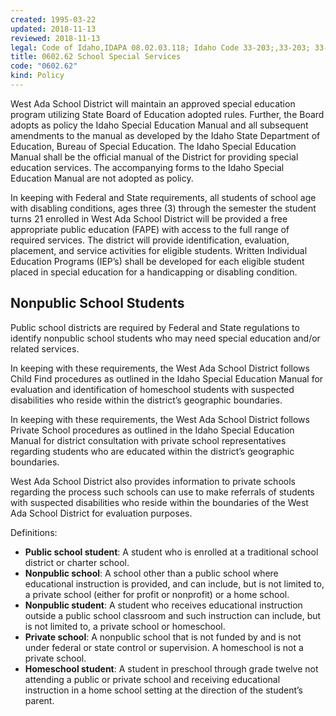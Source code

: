 ```yaml
---
created: 1995-03-22
updated: 2018-11-13
reviewed: 2018-11-13
legal: Code of Idaho,IDAPA 08.02.03.118; Idaho Code 33-203;,33-203; 33-203(9) Idaho Special Education,Manual, Chapter 9
title: 0602.62 School Special Services
code: "0602.62"
kind: Policy
---
```


West Ada School District will maintain an approved special education program utilizing State Board of Education adopted rules. Further, the Board adopts as policy the Idaho Special Education Manual and all subsequent amendments to the manual as developed by the Idaho State Department of Education, Bureau of Special Education. The Idaho Special Education Manual shall be the official manual of the District for providing special education services. The accompanying forms to the Idaho Special Education Manual are not adopted as policy.

In keeping with Federal and State requirements, all students of school age with disabling conditions, ages three (3) through the semester the student turns 21 enrolled in West Ada School District will be provided a free appropriate public education (FAPE) with access to the full range of required services. The district will provide identification, evaluation, placement, and service activities for eligible students. Written Individual Education Programs (IEP’s) shall be developed for each eligible student placed in special education for a handicapping or disabling condition.

## Nonpublic School Students

Public school districts are required by Federal and State regulations to identify nonpublic school students who may need special education and/or related services.

In keeping with these requirements, the West Ada School District follows Child Find procedures as outlined in the Idaho Special Education Manual for evaluation and identification of homeschool students with suspected disabilities who reside within the district’s geographic boundaries.

In keeping with these requirements, the West Ada School District follows Private School procedures as outlined in the Idaho Special Education Manual for district consultation with private school representatives regarding students who are educated within the district’s geographic boundaries.

West Ada School District also provides information to private schools regarding the process such schools can use to make referrals of students with suspected disabilities who reside within the boundaries of the West Ada School District for evaluation purposes.

Definitions:
- **Public school student**: A student who is enrolled at a traditional school district or charter school.
- **Nonpublic school**: A school other than a public school where educational instruction is provided, and can include, but is not limited to, a private school (either for profit or nonprofit) or a home school.
- **Nonpublic student**: A student who receives educational instruction outside a public school classroom and such instruction can include, but is not limited to, a private school or homeschool.
- **Private school**: A nonpublic school that is not funded by and is not under federal or state control or supervision. A homeschool is not a private school.
- **Homeschool student**: A student in preschool through grade twelve not attending a public or private school and receiving educational instruction in a home school setting at the direction of the student’s parent.

